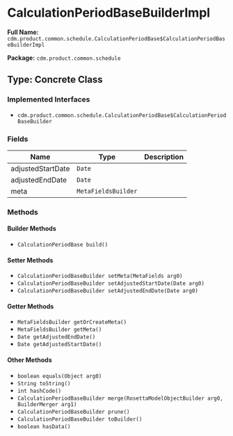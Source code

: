 # CalculationPeriodBaseBuilderImpl

**Full Name:** `cdm.product.common.schedule.CalculationPeriodBase$CalculationPeriodBaseBuilderImpl`

**Package:** `cdm.product.common.schedule`

## Type: Concrete Class

### Implemented Interfaces

- `cdm.product.common.schedule.CalculationPeriodBase$CalculationPeriodBaseBuilder`

### Fields

| Name | Type | Description |
|------|------|-------------|
| adjustedStartDate | `Date` |  |
| adjustedEndDate | `Date` |  |
| meta | `MetaFieldsBuilder` |  |

### Methods

#### Builder Methods

- `CalculationPeriodBase build()`

#### Setter Methods

- `CalculationPeriodBaseBuilder setMeta(MetaFields arg0)`
- `CalculationPeriodBaseBuilder setAdjustedStartDate(Date arg0)`
- `CalculationPeriodBaseBuilder setAdjustedEndDate(Date arg0)`

#### Getter Methods

- `MetaFieldsBuilder getOrCreateMeta()`
- `MetaFieldsBuilder getMeta()`
- `Date getAdjustedEndDate()`
- `Date getAdjustedStartDate()`

#### Other Methods

- `boolean equals(Object arg0)`
- `String toString()`
- `int hashCode()`
- `CalculationPeriodBaseBuilder merge(RosettaModelObjectBuilder arg0, BuilderMerger arg1)`
- `CalculationPeriodBaseBuilder prune()`
- `CalculationPeriodBaseBuilder toBuilder()`
- `boolean hasData()`

